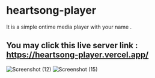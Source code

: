 #  heartsong-player
It is a simple ontime media player with your name .
## You may click this live server link : https://heartsong-player.vercel.app/

![Screenshot (12)](https://github.com/user-attachments/assets/3d9e71e7-aaca-4ac9-83bd-4da7ca225f2f)
![Screenshot (15)](https://github.com/user-attachments/assets/a6b3954d-f4ee-4e90-bedc-5c4295b0aed6)

